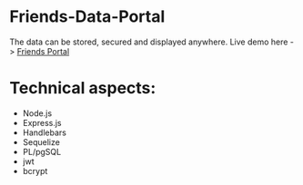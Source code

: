 # Friends-Data-Portal

The data can be stored, secured and displayed anywhere.
Live demo here -> [Friends Portal](https://rpl5u.sse.codesandbox.io/)

# Technical aspects:
* Node.js
* Express.js
* Handlebars
* Sequelize
* PL/pgSQL
* jwt
* bcrypt

